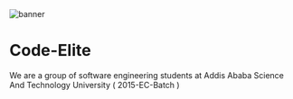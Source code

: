 <img src="https://www.canva.com/design/DAFmn05vDTk/q7j8dhvRoMGBO16jHEKcPg/view?utm_content=DAFmn05vDTk&utm_campaign=designshare&utm_medium=link&utm_source=publishsharelink" alt="banner">

# Code-Elite

We are a group of software engineering students at Addis Ababa Science And Technology University ( 2015-EC-Batch )
